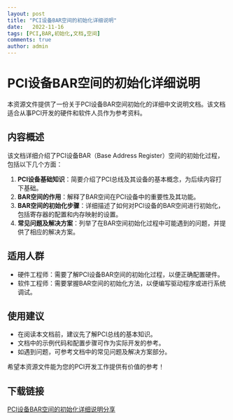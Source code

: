 ```yaml
---
layout: post
title: "PCI设备BAR空间的初始化详细说明"
date:   2022-11-16
tags: [PCI,BAR,初始化,文档,空间]
comments: true
author: admin
---
```

# PCI设备BAR空间的初始化详细说明

本资源文件提供了一份关于PCI设备BAR空间初始化的详细中文说明文档。该文档适合从事PCI开发的硬件和软件人员作为参考资料。

## 内容概述

该文档详细介绍了PCI设备BAR（Base Address Register）空间的初始化过程，包括以下几个方面：

1. **PCI设备基础知识**：简要介绍了PCI总线及其设备的基本概念，为后续内容打下基础。
2. **BAR空间的作用**：解释了BAR空间在PCI设备中的重要性及其功能。
3. **BAR空间的初始化步骤**：详细描述了如何对PCI设备的BAR空间进行初始化，包括寄存器的配置和内存映射的设置。
4. **常见问题及解决方案**：列举了在BAR空间初始化过程中可能遇到的问题，并提供了相应的解决方案。

## 适用人群

- 硬件工程师：需要了解PCI设备BAR空间的初始化过程，以便正确配置硬件。
- 软件工程师：需要掌握BAR空间的初始化方法，以便编写驱动程序或进行系统调试。

## 使用建议

- 在阅读本文档前，建议先了解PCI总线的基本知识。
- 文档中的示例代码和配置步骤可作为实际开发的参考。
- 如遇到问题，可参考文档中的常见问题及解决方案部分。

希望本资源文件能为您的PCI开发工作提供有价值的参考！

## 下载链接

[PCI设备BAR空间的初始化详细说明分享](https://pan.quark.cn/s/8167d6166992)